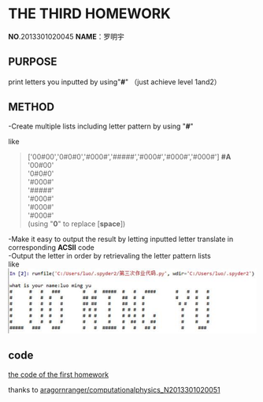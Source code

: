 **THE THIRD HOMEWORK**
======
**NO**.2013301020045
**NAME**：罗明宇

**PURPOSE**
------
print letters you inputted by using"**#**"
（just achieve level 1and2）

**METHOD**
--------------
-Create multiple lists including letter pattern by using "**#**"

 like
 >['00#00','0#0#0','#000#','#####','#000#','#000#','#000#']    **#A**     
 >'00#00'     
 >'0#0#0'     
 >'#000#'     
 >'#####'     
 >'#000#'     
 >'#000#'     
 >'#000#'     
 >(using "**0**" to replace [**space**])        

-Make it easy to output the result by letting inputted letter translate in corresponding **ACSII** code     
-Output the letter in order by retrievaling the letter pattern lists      
like     
![x](https://raw.githubusercontent.com/luomingyu/computationalphysics_N2013301020045/code/3th/1.jpg)

**code**
-----
[the code of the first homework](https://raw.githubusercontent.com/luomingyu/computationalphysics_N2013301020045/code/3th/第三次作业代码.py)

thanks to [aragornranger/computationalphysics_N2013301020051](https://github.com/aragornranger/computationalphysics_N2013301020051)
